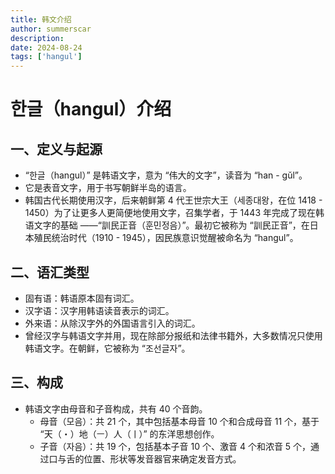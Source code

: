 ```yaml
---
title: 韩文介绍
author: summerscar
description:
date: 2024-08-24
tags: ['hangul']
---
```


# 한글（hangul）介绍

## 一、定义与起源
* “한글（hangul）” 是韩语文字，意为 “伟大的文字”，读音为 “han - gŭl”。
* 它是表音文字，用于书写朝鲜半岛的语言。
* 韩国古代长期使用汉字，后来朝鲜第 4 代王世宗大王（세종대왕，在位 1418 - 1450）为了让更多人更简便地使用文字，召集学者，于 1443 年完成了现在韩语文字的基础 ——“訓民正音（훈민정음）”。最初它被称为 “訓民正音”，在日本殖民统治时代（1910 - 1945），因民族意识觉醒被命名为 “hangul”。

## 二、语汇类型
* 固有语：韩语原本固有词汇。
* 汉字语：汉字用韩语读音表示的词汇。
* 外来语：从除汉字外的外国语言引入的词汇。
* 曾经汉字与韩语文字并用，现在除部分报纸和法律书籍外，大多数情况只使用韩语文字。在朝鲜，它被称为 “조선글자”。

## 三、构成
* 韩语文字由母音和子音构成，共有 40 个音韵。
	* 母音（모음）：共 21 个，其中包括基本母音 10 个和合成母音 11 个，基于 “天（・）地（ㅡ）人（ㅣ）” 的东洋思想创作。
	* 子音（자음）：共 19 个，包括基本子音 10 个、激音 4 个和浓音 5 个，通过口与舌的位置、形状等发音器官来确定发音方式。
